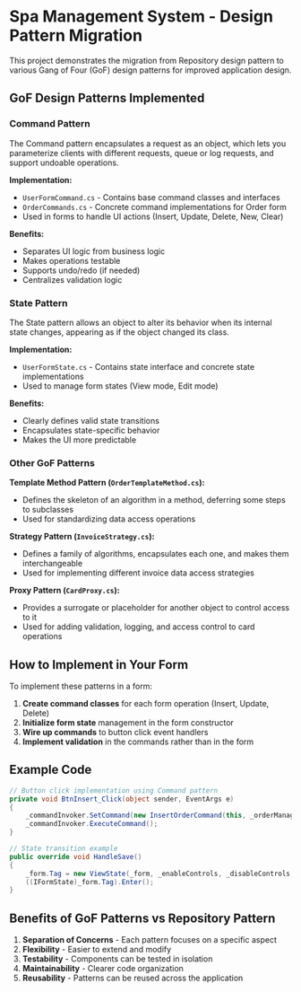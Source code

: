 # Spa Management System - Design Pattern Migration

This project demonstrates the migration from Repository design pattern to various Gang of Four (GoF) design patterns for improved application design.

## GoF Design Patterns Implemented

### Command Pattern
The Command pattern encapsulates a request as an object, which lets you parameterize clients with different requests, queue or log requests, and support undoable operations.

**Implementation:**
- `UserFormCommand.cs` - Contains base command classes and interfaces
- `OrderCommands.cs` - Concrete command implementations for Order form
- Used in forms to handle UI actions (Insert, Update, Delete, New, Clear)

**Benefits:**
- Separates UI logic from business logic
- Makes operations testable
- Supports undo/redo (if needed)
- Centralizes validation logic

### State Pattern
The State pattern allows an object to alter its behavior when its internal state changes, appearing as if the object changed its class.

**Implementation:**
- `UserFormState.cs` - Contains state interface and concrete state implementations
- Used to manage form states (View mode, Edit mode)

**Benefits:**
- Clearly defines valid state transitions
- Encapsulates state-specific behavior
- Makes the UI more predictable

### Other GoF Patterns

**Template Method Pattern (`OrderTemplateMethod.cs`):**
- Defines the skeleton of an algorithm in a method, deferring some steps to subclasses
- Used for standardizing data access operations

**Strategy Pattern (`InvoiceStrategy.cs`):**
- Defines a family of algorithms, encapsulates each one, and makes them interchangeable
- Used for implementing different invoice data access strategies

**Proxy Pattern (`CardProxy.cs`):**
- Provides a surrogate or placeholder for another object to control access to it
- Used for adding validation, logging, and access control to card operations

## How to Implement in Your Form

To implement these patterns in a form:

1. **Create command classes** for each form operation (Insert, Update, Delete)
2. **Initialize form state** management in the form constructor
3. **Wire up commands** to button click event handlers
4. **Implement validation** in the commands rather than in the form

## Example Code

```csharp
// Button click implementation using Command pattern
private void BtnInsert_Click(object sender, EventArgs e)
{
    _commandInvoker.SetCommand(new InsertOrderCommand(this, _orderManager, GetOrderFromForm));
    _commandInvoker.ExecuteCommand();
}

// State transition example
public override void HandleSave()
{
    _form.Tag = new ViewState(_form, _enableControls, _disableControls, _clearControls);
    ((IFormState)_form.Tag).Enter();
}
```

## Benefits of GoF Patterns vs Repository Pattern

1. **Separation of Concerns** - Each pattern focuses on a specific aspect
2. **Flexibility** - Easier to extend and modify
3. **Testability** - Components can be tested in isolation
4. **Maintainability** - Clearer code organization
5. **Reusability** - Patterns can be reused across the application 
